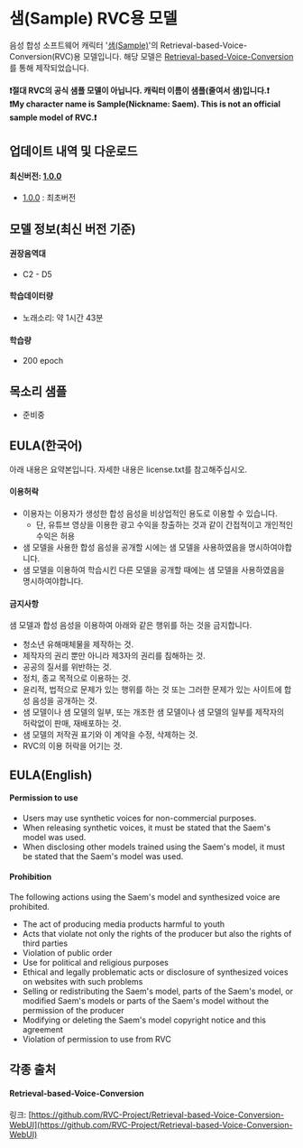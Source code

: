 # 샘(Sample) RVC용 모델
음성 합성 소프트웨어 캐릭터 '[샘(Sample)](https://blog.naver.com/aniana00/222054517943)'의 Retrieval-based-Voice-Conversion(RVC)용 모델입니다.
해당 모델은 [Retrieval-based-Voice-Conversion](https://github.com/RVC-Project/Retrieval-based-Voice-Conversion-WebUI)를 통해 제작되었습니다.

#### ❗절대 RVC의 공식 샘플 모델이 아닙니다. 캐릭터 이름이 샘플(줄여서 샘)입니다.❗<br>❗My character name is Sample(Nickname: Saem). This is not an official sample model of RVC.❗

## 업데이트 내역 및 다운로드

#### 최신버전: [1.0.0](https://github.com/Aniana0/Saem_AI_RVC/releases/download/1.1.0/Saem_RVC_1.0.0.zip)
* [1.0.0](https://github.com/Aniana0/Saem_AI_RVC/releases/download/1.1.0/Saem_RVC_1.0.0.zip) : 최초버전

## 모델 정보(최신 버전 기준)

#### 권장음역대
* C2 - D5

#### 학습데이터량
* 노래소리: 약 1시간 43분

#### 학습량
* 200 epoch

## 목소리 샘플
* 준비중

## EULA(한국어)
아래 내용은 요약본입니다. 자세한 내용은 license.txt를 참고해주십시오.

#### 이용허락
* 이용자는 이용자가 생성한 합성 음성을 비상업적인 용도로 이용할 수 있습니다.
  * 단, 유튜브 영상을 이용한 광고 수익을 창출하는 것과 같이 간접적이고 개인적인 수익은 허용
* 샘 모델을 사용한 합성 음성을 공개할 시에는 샘 모델을 사용하였음을 명시하여야합니다.
* 샘 모델을 이용하여 학습시킨 다른 모델을 공개할 때에는 샘 모델을 사용하였음을 명시하여야합니다.

#### 금지사항
샘 모델과 합성 음성을 이용하여 아래와 같은 행위를 하는 것을 금지합니다.
* 청소년 유해매체물을 제작하는 것.
* 제작자의 권리 뿐만 아니라 제3자의 권리를 침해하는 것.
* 공공의 질서를 위반하는 것.
* 정치, 종교 목적으로 이용하는 것.
* 윤리적, 법적으로 문제가 있는 행위를 하는 것 또는 그러한 문제가 있는 사이트에 합성 음성을 공개하는 것.
* 샘 모델이나 샘 모델의 일부, 또는 개조한 샘 모델이나 샘 모델의 일부를 제작자의 허락없이 판매, 재배포하는 것.
* 샘 모델의 저작권 표기와 이 계약을 수정, 삭제하는 것.
* RVC의 이용 허락을 어기는 것.

## EULA(English)
#### Permission to use
* Users may use synthetic voices for non-commercial purposes.
* When releasing synthetic voices, it must be stated that the Saem's model was used.
* When disclosing other models trained using the Saem's model, it must be stated that the Saem's model was used.

#### Prohibition
The following actions using the Saem's model and synthesized voice are prohibited.
* The act of producing media products harmful to youth
* Acts that violate not only the rights of the producer but also the rights of third parties
* Violation of public order
* Use for political and religious purposes
* Ethical and legally problematic acts or disclosure of synthesized voices on websites with such problems
* Selling or redistributing the Saem's model, parts of the Saem's model, or modified Saem's models or parts of the Saem's model without the permission of the producer
* Modifying or deleting the Saem's model copyright notice and this agreement
* Violation of permission to use from RVC

## 각종 출처
#### Retrieval-based-Voice-Conversion
링크: [https://github.com/RVC-Project/Retrieval-based-Voice-Conversion-WebUI](https://github.com/RVC-Project/Retrieval-based-Voice-Conversion-WebUI)
